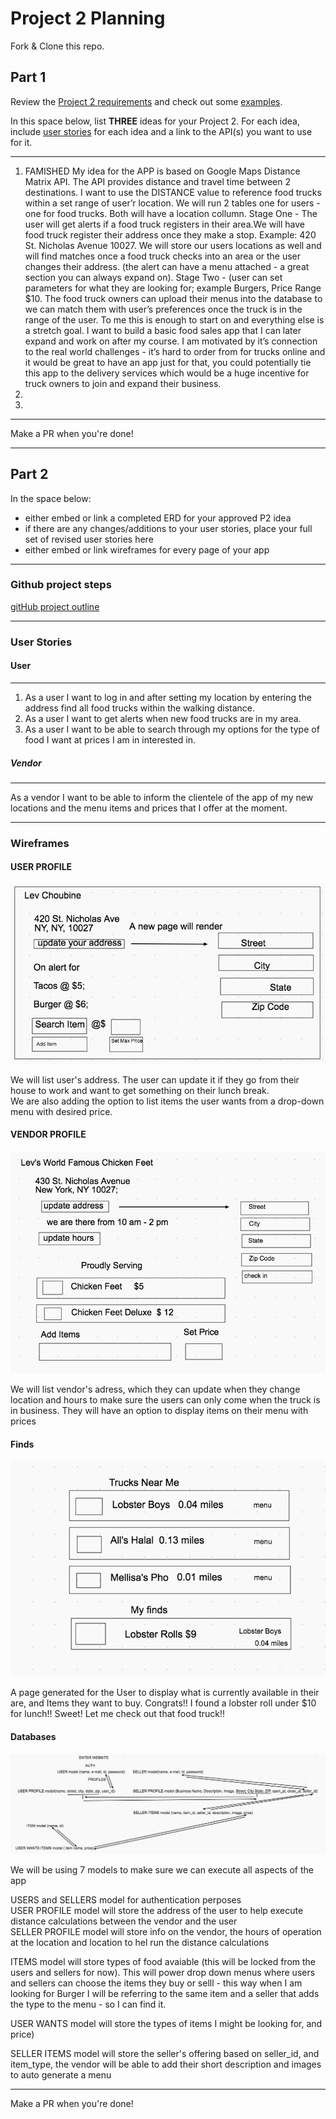 # Project 2 Planning

Fork & Clone this repo.

## Part 1

Review the [Project 2 requirements](https://romebell.gitbook.io/sei-1019/projects/project-2) and check out some [examples](https://tmdarneille.gitbook.io/seirfx/11-projects/past-projects/project2).

In this space below, list **THREE** ideas for your Project 2. For each idea, include [user stories](https://revelry.co/user-stories-that-dont-suck/) for each idea and a link to the API(s) you want to use for it.

--------------------------------------------------------
1. FAMISHED
My idea for the APP is based on Google Maps Distance Matrix API. The API provides distance and travel time between 2 destinations. I want to use the DISTANCE value to reference food trucks within a set range of user’r location. 
We will run 2 tables one for users - one for food trucks. Both will have a location collumn.
Stage One -
The user will get alerts if a food truck registers in their area.We will have food truck register their address once they make a stop. Example: 420 St. Nicholas Avenue 10027. We will store our users locations as well and will find matches once a food truck checks into an area or the user changes their address. (the alert can have a menu attached - a great section you can always expand on).
Stage Two - (user can set parameters for what they are looking for; example Burgers, Price Range $10. The food truck owners can upload their menus into the database to we can match them with user’s preferences once the truck is in the range of the user. 
To me this is enough to start on and everything else is a stretch goal. I want to build a basic food sales app that I can later expand and work on after my course. I am motivated by it’s connection to the real world challenges - it’s hard to order from for trucks online and it would be great to have an app just for that, you could potentially tie this app to the delivery services which would be a huge incentive for truck owners to join and expand their business.
2. 
3.
---------------------------------------------------------

Make a PR when you're done!

---

## Part 2

In the space below:
* either embed or link a completed ERD for your approved P2 idea
* if there are any changes/additions to your user stories, place your full set of revised user stories here
* either embed or link wireframes for every page of your app

----------------------------------------------------------
### Github project steps

[gitHub project outline](https://github.com/lev-choubine/project2-ideas/projects/1?add_cards_query=is%3Aopen)

----------------------------------------------------------
### User Stories

#### User
----------------
1. As a user I want to log in and after setting my location by entering the address find all food trucks within the walking distance. 
2. As a user I want to get alerts when new food trucks are in my area.
3. As a user I want to be able to search through my options for the type of food I want at prices I am in interested in.

##### Vendor
-------------------
As a vendor I want to be able to inform the clientele of the app of my new locations and the  menu items and prices that I offer at the moment.

----------------------------------------------------------
### Wireframes

#### USER PROFILE <br/>

![User Profile](user_profile.png)

We will list user's address. The user can update it if they go from their house to work and want to get something on their lunch break.<br/>
We are also adding the option to list items the user wants from a drop-down menu with desired price.

#### VENDOR PROFILE <br/>

![Vendor Profile](vendor_profile.png)

We will list vendor's adress, which they can update when they change location and hours to make sure the users can only come when the truck is in business. They will have an option to display items on their menu with prices

#### Finds <br/>
 
![Trucks and Finds](trucks_and_finds.png)

A page generated for the User to display what is currently available in their are, and Items they want to buy. Congrats!! I found a lobster roll under $10 for lunch!! Sweet! Let me check out that food truck!!

#### Databases
![Database](database_structure.png)

We will be using 7 models to make sure we can execute all aspects of the app <br/>

USERS and SELLERS model for authentication perposes <br/>
USER PROFILE model will store the address of the user to help execute distance calculations between the vendor and the user <br/>
SELLER PROFILE model will store info on the vendor, the hours of operation at the location and location to hel run the distance calculations <br/>

ITEMS model will store types of food avaiable (this will be locked from the users and sellers for now). This will power drop down menus where users and sellers can choose the items they buy or selll - this way when I am looking for Burger I will be referring to the same item and a seller that adds the type to the menu - so I can find it. <br/>

USER WANTS model will store the types of items I might be looking for, and price) </br>

SELLER ITEMS model will store the seller's offering based on seller_id, and item_type, the vendor will be able to add their short description and images to auto generate a menu


----------------------------------------------------------

Make a PR when you're done!

